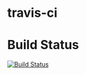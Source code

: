 # travis-ci

# Build Status
[![Build Status](https://travis-ci.org/mavaze/travis-ci.png)](https://travis-ci.org/mavaze/travis-ci)
